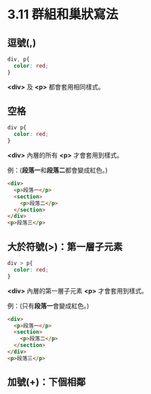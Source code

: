 # 3.11 群組和巢狀寫法

## 逗號\(,\)

```css
div, p{
  color: red;
}
```

**&lt;div&gt;** 及 **&lt;p&gt;** 都會套用相同樣式。

## 空格

```css
div p{
  color: red;
}
```

**&lt;div&gt;** 內層的所有 **&lt;p&gt;** 才會套用到樣式。

例：\(**段落一**和**段落二**都會變成紅色。\)

```html
<div>
  <p>段落一</p>
  <section>
    <p>段落二</p>
  </section>
</div>
<p>段落三</p>
```

## 大於符號\(&gt;\)：第一層子元素

```css
div > p{
  color: red;
}
```

**&lt;div&gt;** 內層的第一層子元素 **&lt;p&gt;** 才會套用到樣式。

例：\(只有**段落一**會變成紅色。\)

```html
<div>
  <p>段落一</p>
  <section>
    <p>段落二</p>
  </section>
</div>
<p>段落三</p>
```

## 加號\(+\)：下個相鄰





